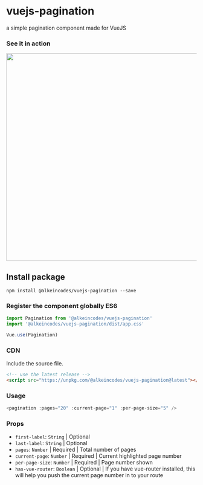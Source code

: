# vuejs-pagination
a simple pagination component made for VueJS

### See it in action
<img src="https://raw.githubusercontent.com/lokyoung/vuejs-paginate/master/img/pagination-show.gif" width="550" />

## Install package
```
npm install @alkeincodes/vuejs-pagination --save
```

### Register the component globally ES6
```js
import Pagination from '@alkeincodes/vuejs-pagination'
import '@alkeincodes/vuejs-pagination/dist/app.css'

Vue.use(Pagination)
```

### CDN
Include the source file.
```html
<!-- use the latest release -->
<script src="https://unpkg.com/@alkeincodes/vuejs-pagination@latest"></script>
```

### Usage
```js
<pagination :pages="20" :current-page="1" :per-page-size="5" />
```

### Props
- `first-label`: `String` | Optional
- `last-label`: `String` | Optional
- `pages`: `Number` | Required | Total number of pages
- `current-page`: `Number` | Required | Current highlighted page number
- `per-page-size`: `Number` | Required | Page number shown
- `has-vue-router`: `Boolean` | Optional | If you have vue-router installed, this will help you push the current page number in to your route
